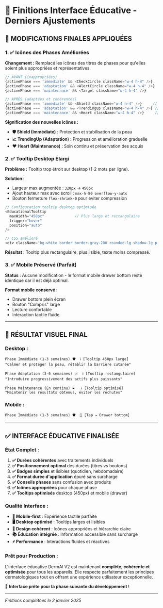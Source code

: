 # 🎨 Finitions Interface Éducative - Derniers Ajustements

## 🎯 **MODIFICATIONS FINALES APPLIQUÉES**

### 1. ✅ **Icônes des Phases Améliorées**

**Changement :** Remplacé les icônes des titres de phases pour qu'elles soient plus appropriées et représentatives.

```typescript
// AVANT (inappropriées)
{activePhase === 'immediate' && <CheckCircle className="w-4 h-4" />}
{activePhase === 'adaptation' && <AlertCircle className="w-4 h-4" />}
{activePhase === 'maintenance' && <Target className="w-4 h-4" />}

// APRÈS (adaptées et cohérentes)
{activePhase === 'immediate' && <Shield className="w-4 h-4" />}     // Protection/Défense
{activePhase === 'adaptation' && <TrendingUp className="w-4 h-4" />} // Progression/Évolution
{activePhase === 'maintenance' && <Heart className="w-4 h-4" />}     // Soins/Amour
```

**Signification des nouvelles icônes :**
- **🛡️ Shield (Immédiate)** : Protection et stabilisation de la peau
- **📈 TrendingUp (Adaptation)** : Progression et amélioration graduelle  
- **❤️ Heart (Maintenance)** : Soin continu et préservation des acquis

### 2. ✅ **Tooltip Desktop Élargi**

**Problème :** Tooltip trop étroit sur desktop (1-2 mots par ligne).

**Solution :**
- Largeur max augmentée : `320px` → `450px`
- Ajout hauteur max avec scroll : `max-h-80 overflow-y-auto`
- Bouton fermeture `flex-shrink-0` pour éviter compression

```typescript
// Configuration tooltip desktop optimisée
<EducationalTooltip
  maxWidth="450px"              // Plus large et rectangulaire
  trigger="hover"
  position="auto"
/>

// CSS amélioré
<div className="bg-white border border-gray-200 rounded-lg shadow-lg p-4 relative max-h-80 overflow-y-auto">
```

**Résultat :** Tooltip plus rectangulaire, plus lisible, texte moins compressé.

### 3. ✅ **Mobile Préservé (Parfait)**

**Status :** Aucune modification - le format mobile drawer bottom reste identique car il est déjà optimal.

**Format mobile conservé :**
- Drawer bottom plein écran
- Bouton "Compris" large
- Lecture confortable
- Interaction tactile fluide

---

## 🎨 **RÉSULTAT VISUEL FINAL**

### **Desktop :**
```
Phase Immédiate (1-3 semaines) 🛡️  ℹ️ [Tooltip 450px large]
"Calmer et protéger la peau, rétablir la barrière cutanée"

Phase Adaptation (3-6 semaines) 📈  ℹ️ [Tooltip rectangulaire]
"Introduire progressivement des actifs plus puissants"

Phase Maintenance (En continu) ❤️   ℹ️ [Tooltip optimisé]
"Maintenir les résultats obtenus, éviter les rechutes"
```

### **Mobile :**
```
Phase Immédiate (1-3 semaines) 🛡️  📱 [Tap → Drawer bottom]
```

---

## ✅ **INTERFACE ÉDUCATIVE FINALISÉE**

### **État Complet :**

1. **✅ Durées cohérentes** avec traitements individuels
2. **✅ Positionnement optimal** des durées (titres vs boutons)
3. **✅ Badges simples** et lisibles (quotidien, hebdomadaire)
4. **✅ Format durée d'application** épuré sans surcharge
5. **✅ Conseils phases** sans confusion avec produits
6. **✅ Icônes appropriées** pour chaque phase
7. **✅ Tooltips optimisés** desktop (450px) et mobile (drawer)

### **Qualité Interface :**

- **📱 Mobile-first** : Expérience tactile parfaite
- **🖥️ Desktop optimisé** : Tooltips larges et lisibles  
- **🎨 Design cohérent** : Icônes appropriées et hiérarchie claire
- **📚 Éducation intégrée** : Information accessible sans surcharge
- **⚡ Performance** : Interactions fluides et réactives

### **Prêt pour Production :**

L'interface éducative DermAI V2 est maintenant **complète, cohérente et optimisée** pour tous les appareils. Elle respecte parfaitement les principes dermatologiques tout en offrant une expérience utilisateur exceptionnelle.

**🚀 Interface prête pour la phase suivante du développement !**

---

*Finitions complétées le 2 janvier 2025*
